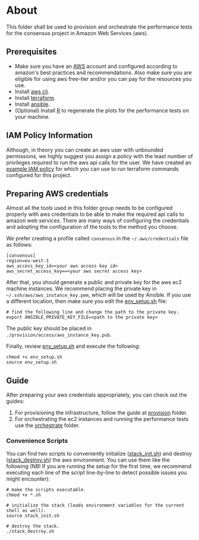 # About

This folder shall be used to provision and orchestrate the performance tests for the consensus project in
Amazon Web Services (aws).

## Prerequisites

- Make sure you have an [AWS](https://aws.amazon.com/) account and configured according to amazon's best practices and 
recommendations. Also make sure you are eligible for using aws free-tier and/or you can pay for the resources you use.
- Install [aws cli](https://aws.amazon.com/cli/).
- Install [terraform](https://developer.hashicorp.com/terraform/install).
- Install [ansible](https://docs.ansible.com/ansible/latest/installation_guide/intro_installation.html).
- (Optional) Install [R](https://www.r-project.org/) to regenerate the plots for the performance tests on your machine.

## IAM Policy Information

Although, in theory you can create an aws user with unbounded permissions, we highly suggest you assign a policy with 
the least number of privileges required to run the aws api calls for the user. We have created an 
[example IAM policy](./iam_example_policy.json) for which you can use to run terraform commands configured 
for this project.

## Preparing AWS credentials

Almost all the tools used in this folder group needs to be configured properly with aws credentials to be able to
make the required api calls to amazon web services. There are many ways of configuring the credentials and adopting 
the configuration of the tools to the method you choose.

We prefer creating a profile called `consensus` in the `~/.aws/credentials` file as follows:
```
[consensus]
region=eu-west-1
aws_access_key_id=<your aws access key id>
aws_secret_access_key==<your aws secret access key>
```

After that, you should generate a public and private key for the aws ec2 machine instances. We recommend placing the
private key in `~/.ssh/aws/aws_instance_key.pem`, which will be used by Ansible. If you use a different location,
then make sure you edit the [env_setup.sh](env_setup.sh) file:
```
# find the following line and change the path to the private key.
export ANSIBLE_PRIVATE_KEY_FILE=<path to the private key>
```
The public key should be placed in `./provision/access/aws_instance_key.pub`.

Finally, review [env_setup.sh](env_setup.sh) and execute the following:
```
chmod +x env_setup.sh
source env_setup.sh
```

## Guide
After preparing your aws credentials appropriately, you can check out the guides:
1. For provisioning the infrastructure, follow the guide at [provision](./provision) folder.
2. For orchestrating the ec2 instances and running the performance tests use the [orchestrate](./orchestrate) folder.

### Convenience Scripts

You can find two scripts to conveniently initialize ([stack_init.sh](./stack_init.sh)) and destroy 
([stack_destroy.sh](./stack_destroy.sh)) the aws environment. You can use them like the following (NB! If you are running the setup
for the first time, we recommend executing each line of the script line-by-line to detect possible
issues you might encounter):
```
# make the scripts executable.
chmod +x *.sh

# initialize the stack (loads environment variables for the current shell as well).
source stack_init.sh

# destroy the stack.
./stack_destroy.sh
```